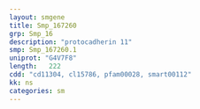 ```yaml
---
layout: smgene
title: Smp_167260
grp: Smp_16
description: "protocadherin 11"
smp: Smp_167260.1
uniprot: "G4V7F8"
length:   222
cdd: "cd11304, cl15786, pfam00028, smart00112"
kk: ns
categories: sm
---
```

